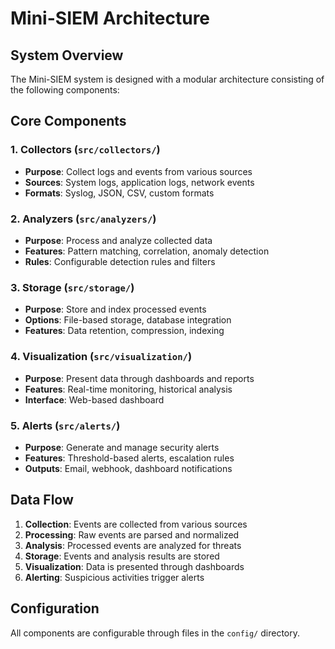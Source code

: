 # Mini-SIEM Architecture

## System Overview

The Mini-SIEM system is designed with a modular architecture consisting of the following components:

## Core Components

### 1. Collectors (`src/collectors/`)
- **Purpose**: Collect logs and events from various sources
- **Sources**: System logs, application logs, network events
- **Formats**: Syslog, JSON, CSV, custom formats

### 2. Analyzers (`src/analyzers/`)
- **Purpose**: Process and analyze collected data
- **Features**: Pattern matching, correlation, anomaly detection
- **Rules**: Configurable detection rules and filters

### 3. Storage (`src/storage/`)
- **Purpose**: Store and index processed events
- **Options**: File-based storage, database integration
- **Features**: Data retention, compression, indexing

### 4. Visualization (`src/visualization/`)
- **Purpose**: Present data through dashboards and reports
- **Features**: Real-time monitoring, historical analysis
- **Interface**: Web-based dashboard

### 5. Alerts (`src/alerts/`)
- **Purpose**: Generate and manage security alerts
- **Features**: Threshold-based alerts, escalation rules
- **Outputs**: Email, webhook, dashboard notifications

## Data Flow

1. **Collection**: Events are collected from various sources
2. **Processing**: Raw events are parsed and normalized
3. **Analysis**: Processed events are analyzed for threats
4. **Storage**: Events and analysis results are stored
5. **Visualization**: Data is presented through dashboards
6. **Alerting**: Suspicious activities trigger alerts

## Configuration

All components are configurable through files in the `config/` directory.